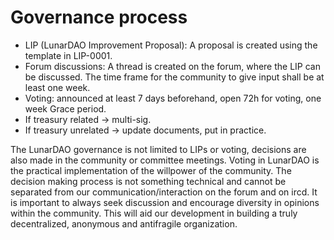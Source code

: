 # Governance process

- LIP (LunarDAO Improvement Proposal): A proposal is created using the template in LIP-0001.  
- Forum discussions: A thread is created on the forum, where the LIP can be discussed. The time frame for the community to give input shall be at least one week.  
- Voting: announced at least 7 days beforehand, open 72h for voting, one week Grace period.  
- If treasury related -> multi-sig.  
- If treasury unrelated -> update documents, put in practice.

The LunarDAO governance is not limited to LIPs or voting, decisions are also made in the community or committee meetings. Voting in LunarDAO is the practical implementation of the willpower of the community. The decision making process is not something technical and cannot be separated from our communication/interaction on the forum and on ircd. It is important to always seek discussion and encourage diversity in opinions within the community. This will aid our development in building a truly decentralized, anonymous and antifragile organization.
